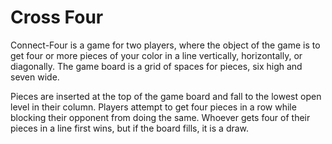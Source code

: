 # Cross Four
Connect-Four is a game for two players, where the object of the game is to get four or
more pieces of your color in a line vertically, horizontally, or diagonally. The game board
is a grid of spaces for pieces, six high and seven wide.

Pieces are inserted at the top of the game board and fall to the lowest open level in
their column. Players attempt to get four pieces in a row while blocking their opponent
from doing the same. Whoever gets four of their pieces in a line first wins, but if the board
fills, it is a draw.